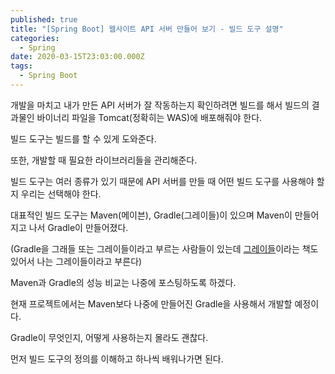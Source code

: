 ```yaml
---
published: true
title: "[Spring Boot] 웹사이트 API 서버 만들어 보기 - 빌드 도구 설명"
categories:
  - Spring
date: 2020-03-15T23:03:00.000Z
tags:
  - Spring Boot
---
```


개발을 마치고 내가 만든 API 서버가 잘 작동하는지 확인하려면 빌드를 해서 빌드의 결과물인 바이너리 파일을 Tomcat(정확히는 WAS)에 배포해줘야 한다.

빌드 도구는 빌드를 할 수 있게 도와준다.

또한, 개발할 때 필요한 라이브러리들을 관리해준다.

빌드 도구는 여러 종류가 있기 때문에 API 서버를 만들 때 어떤 빌드 도구를 사용해야 할지 우리는 선택해야 한다.

대표적인 빌드 도구는 Maven(메이븐), Gradle(그레이들)이 있으며 Maven이 만들어지고 나서 Gradle이 만들어졌다.

(Gradle을 그래들 또는 그레이들이라고 부르는 사람들이 있는데 [그레이들]이라는 책도 있어서 나는 그레이들이라고 부른다)

Maven과 Gradle의 성능 비교는 나중에 포스팅하도록 하겠다.

현재 프로젝트에서는 Maven보다 나중에 만들어진 Gradle을 사용해서 개발할 예정이다.

Gradle이 무엇인지, 어떻게 사용하는지 몰라도 괜찮다.

먼저 빌드 도구의 정의를 이해하고 하나씩 배워나가면 된다.

[그레이들]: <https://book.naver.com/bookdb/book_detail.nhn?bid=12697377>